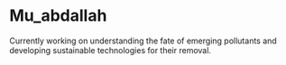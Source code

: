 # Mu_abdallah
Currently working on understanding the fate of emerging pollutants and developing sustainable technologies for their removal.
